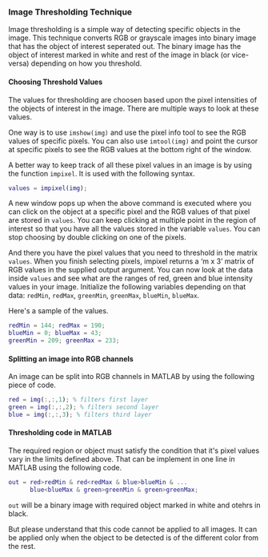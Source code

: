 ### Image Thresholding Technique

Image thresholding is a simple way of detecting specific objects in the image. This technique converts RGB or grayscale images into binary image that has the object of interest seperated out. The binary image has the object of interest marked in white and rest of the image in black (or vice-versa) depending on how you threshold.

#### Choosing Threshold Values

The values for thresholding are choosen based upon the pixel intensities of the objects of interest in the image. There are multiple ways to look at these values. 

One way is to use `imshow(img)` and use the pixel info tool to see the RGB values of specific pixels. You can also use `imtool(img)` and point the cursor at specific pixels to see the RGB values at the bottom right of the window. 

A better way to keep track of all these pixel values in an image is by using the function `impixel`. It is used with the following syntax.

```MATLAB
values = impixel(img);
``` 

A new window pops up when the above command is executed where you can click on the object at a specific pixel and the RGB values of that pixel are stored in `values`. You can keep clicking at multiple point in the region of interest so that you have all the values stored in the variable `values`. You can stop choosing by double clicking on one of the pixels.

And there you have the pixel values that you need to threshold in the matrix `values`. When you finish selecting pixels, impixel returns a ‘m x 3’ matrix of RGB values in the supplied output argument. You can now look at the data inside `values` and see what are the ranges of red, green and blue intensity values in your image. Initialize the following variables depending on that data: `redMin`, `redMax`, `greenMin`, `greenMax`, `blueMin`, `blueMax`.

Here's a sample of the values.

```MATLAB
redMin = 144; redMax = 190;
blueMin = 0; blueMax = 43;
greenMin = 209; greenMax = 233;
```

#### Splitting an image into RGB channels

An image can be split into RGB channels in MATLAB by using the following piece of code.

```MATLAB
red = img(:,:,1); % filters first layer
green = img(:,:,2); % filters second layer
blue = img(:,:,3); % filters third layer
```

#### Thresholding code in MATLAB

The required region or object must satisfy the condition that it's pixel values vary in the limits defined above. That can be implement in one line in MATLAB using the following code.

```MATLAB
out = red>redMin & red<redMax & blue>blueMin & ...
	  blue<blueMax & green>greenMin & green>greenMax;
```

`out` will be a binary image with required object marked in white and otehrs in black.

But please understand that this code cannot be applied to all images. It can be applied only when the object to be detected is of the different color from the rest. 
